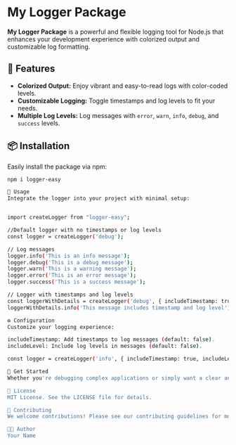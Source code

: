 # My Logger Package

**My Logger Package** is a powerful and flexible logging tool for Node.js that enhances your development experience with colorized output and customizable log formatting.

## 🚀 Features

- **Colorized Output:** Enjoy vibrant and easy-to-read logs with color-coded levels.
- **Customizable Logging:** Toggle timestamps and log levels to fit your needs.
- **Multiple Log Levels:** Log messages with `error`, `warn`, `info`, `debug`, and `success` levels.

## 📦 Installation

Easily install the package via npm:

```bash
npm i logger-easy

📜 Usage
Integrate the logger into your project with minimal setup:


import createLogger from "logger-easy";

//Default logger with no timestamps or log levels
const logger = createLogger('debug');

// Log messages
logger.info('This is an info message');
logger.debug('This is a debug message');
logger.warn('This is a warning message');
logger.error('This is an error message');
logger.success('This is a success message');

// Logger with timestamps and log levels
const loggerWithDetails = createLogger('debug', { includeTimestamp: true, includeLevel: true });
loggerWithDetails.info('This message includes timestamp and log level');

⚙️ Configuration
Customize your logging experience:

includeTimestamp: Add timestamps to log messages (default: false).
includeLevel: Include log levels in messages (default: false).

const logger = createLogger('info', { includeTimestamp: true, includeLevel: true });

🚀 Get Started
Whether you're debugging complex applications or simply want a clear and colorful log output, My Logger Package provides the flexibility and ease-of-use to streamline your development workflow.

📄 License
MIT License. See the LICENSE file for details.

🤝 Contributing
We welcome contributions! Please see our contributing guidelines for more information.

🧑‍💻 Author
Your Name


